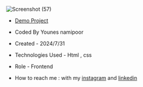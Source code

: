 



![Screenshot (57)](https://github.com/user-attachments/assets/9a75beb4-508c-4aec-86c3-6286d9e3e8dd)







- [Demo Project](https://younes-namipoor.github.io/signup1/)

- Coded By Younes namipoor

- Created - 2024/7/31

- Technologies Used - Html , css

- Role - Frontend

- How to reach me : with my [instagram](https://www.instagram.com/younes.namipoor) and [linkedin](https://www.linkedin.com/in/younes-namipoor)

